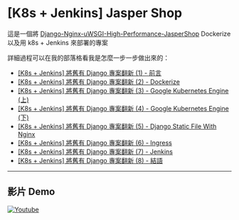 # [K8s + Jenkins] Jasper Shop

這是一個將 [Django-Nginx-uWSGI-High-Performance-JasperShop](https://github.com/JasperSui/Django-Nginx-uWSGI-High-Performance-JasperShop) Dockerize 以及用 k8s + Jenkins 來部署的專案

詳細過程可以在我的部落格看我是怎麼一步一步做出來的：

- [[K8s + Jenkins] 將舊有 Django 專案翻新 (1) - 前言](https://jaspersui.xyz/2020/06/02/k8s-jenkins-django-project-1/)
- [[K8s + Jenkins] 將舊有 Django 專案翻新 (2) - Dockerize](https://jaspersui.xyz/2020/06/03/k8s-jenkins-django-project-2/)
- [[K8s + Jenkins] 將舊有 Django 專案翻新 (3) - Google Kubernetes Engine (上)](https://jaspersui.xyz/2020/06/06/k8s-jenkins-django-project-3/)
- [[K8s + Jenkins] 將舊有 Django 專案翻新 (4) - Google Kubernetes Engine (下)](https://jaspersui.xyz/2020/06/10/k8s-jenkins-django-project-4/)
- [[K8s + Jenkins] 將舊有 Django 專案翻新 (5) - Django Static File With Nginx](https://jaspersui.xyz/2020/06/14/k8s-jenkins-django-project-5/)
- [[K8s + Jenkins] 將舊有 Django 專案翻新 (6) - Ingress](https://jaspersui.xyz/2020/06/16/k8s-jenkins-django-project-6/)
- [[K8s + Jenkins] 將舊有 Django 專案翻新 (7) - Jenkins](https://jaspersui.xyz/2020/06/21/k8s-jenkins-django-project-7/)
- [[K8s + Jenkins] 將舊有 Django 專案翻新 (8) - 結語](https://jaspersui.xyz/2020/06/26/k8s-jenkins-django-project-8/)

---

## 影片 Demo

[![Youtube](https://i.imgur.com/RnzahCc.png)](https://youtu.be/UJshgsJkLvI)
